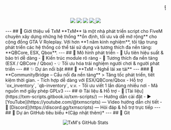 <h3 align="center">
  <marquee behavior="scroll" direction="left" scrollamount="6">
    💻 TxM Scripts - Phát triển FiveM tối ưu | QBCore • ESX • Qbox  • UI/UX 🎯
  </marquee>
</h3>
<p align="center">
  <img src="https://img.shields.io/github/followers/TxM?style=social" />
  <img src="https://img.shields.io/github/stars/TxM?style=social" />
  <img src="https://komarev.com/ghpvc/?username=TxM&label=Views&color=539eff" />
  <a href="https://discord.gg/txmscripts" target="_blank">
    <img src="https://img.shields.io/badge/Discord-TxM%20-5865F2?style=flat&logo=discord&logoColor=white" />
  </a>
  <a href="https://zypage.com/txmscripts" target="_blank">
    <img src="https://img.shields.io/badge/Donate-Zypage-FF5E5B?style=flat&logo=buymeacoffee&logoColor=white" />
  </a>
</p>
---
## 🔹 Giới thiệu về TxM
**TxM** là một nhà phát triển script cho FiveM chuyên xây dựng những hệ thống **ổn định, tối ưu và dễ mở rộng** cho cộng đồng GTA V Roleplay.  
Với hơn **1 năm kinh nghiệm**, tôi tập trung phát triển các hệ thống có thể tái sử dụng và tương thích đa nền tảng: **QBCore, ESX, Qbox**.
---
## 🧩 Mô hình phát triển
- 🔧 Ưu tiên hiệu suất & bảo trì dễ dàng
- 🧱 Kiến trúc module rõ ràng
- 🔁 Tương thích đa nền tảng (ESX / QBCore / Qbox)
- 💡 Tối ưu hóa trải nghiệm người chơi & người phát triển
---
## ✨ Dự án nổi bật
### 🔑 **TxM – Nghề lái xe tải**
---
### 🔗 **CommunityBridge – Cầu nối đa nền tảng**
> Tăng tốc phát triển, tiết kiệm thời gian.
- Tích hợp dễ dàng với ESX/QBCore/Qbox
- Hỗ trợ `ox_inventory`, `qb-inventory`, v.v.
- Tối ưu viết 1 lần dùng nhiều nơi
- Mã nguồn mở giấy phép GPLv3
---
## 🌐 Tài liệu & Hỗ trợ
- 📘 [Tài liệu](https://txm-scripts.gitbook.io/txm-scripts/) — Hướng dẫn cài đặt 
- ▶️ [YouTube](https://youtube.com/@txmscripts) — Video hướng dẫn chi tiết
- 💬 [Discord](https://discord.gg/txmscripts) — Hỏi đáp & hỗ trợ trực tiếp
---
## 🚀 Dự án GitHub tiêu biểu
*(Cập nhật thêm)*
---
## 🎉 Git
<p align="center">
  <img src="https://github-readme-stats.vercel.app/api?username=TxM&show_icons=true&theme=tokyonight&hide_title=true" alt="TxM's GitHub Stats" />
</p>

